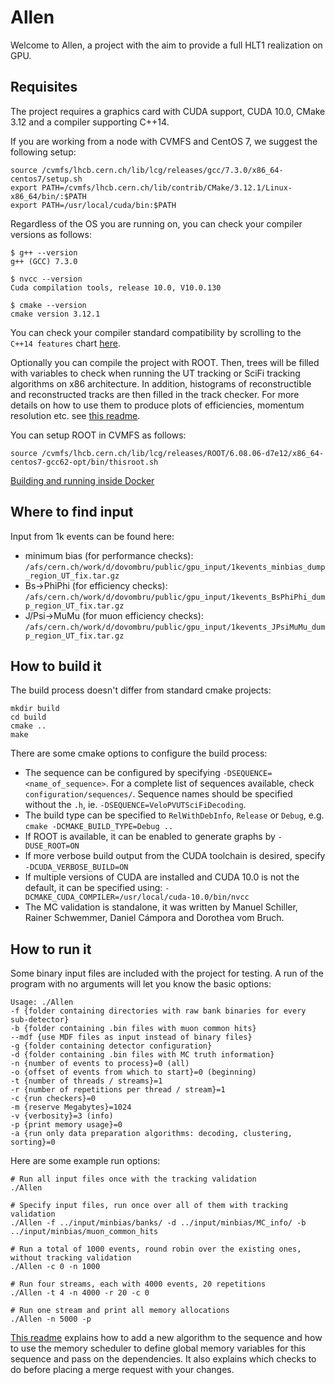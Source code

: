 Allen
=====

Welcome to Allen, a project with the aim to provide a full HLT1 realization on GPU.

Requisites
----------
The project requires a graphics card with CUDA support, CUDA 10.0, CMake 3.12 and a compiler supporting C++14.

If you are working from a node with CVMFS and CentOS 7, we suggest the following setup:

```shell
source /cvmfs/lhcb.cern.ch/lib/lcg/releases/gcc/7.3.0/x86_64-centos7/setup.sh
export PATH=/cvmfs/lhcb.cern.ch/lib/contrib/CMake/3.12.1/Linux-x86_64/bin/:$PATH
export PATH=/usr/local/cuda/bin:$PATH
```

Regardless of the OS you are running on, you can check your compiler versions as follows:

```shell
$ g++ --version
g++ (GCC) 7.3.0

$ nvcc --version
Cuda compilation tools, release 10.0, V10.0.130

$ cmake --version
cmake version 3.12.1
```

You can check your compiler standard compatibility by scrolling to the `C++14 features` chart [here](https://en.cppreference.com/w/cpp/compiler_support).

Optionally you can compile the project with ROOT. Then, trees will be filled with variables to check when running the UT tracking or SciFi tracking algorithms on x86 architecture.
In addition, histograms of reconstructible and reconstructed tracks are then filled in the track checker. For more details on how to use them to produce plots of efficiencies, momentum resolution etc. see [this readme](checker/tracking/readme.md). 

You can setup ROOT in CVMFS as follows:

```shell
source /cvmfs/lhcb.cern.ch/lib/lcg/releases/ROOT/6.08.06-d7e12/x86_64-centos7-gcc62-opt/bin/thisroot.sh
```

[Building and running inside Docker](readme_docker.md)

Where to find input
-------------
Input from 1k events can be found here:

* minimum bias (for performance checks): `/afs/cern.ch/work/d/dovombru/public/gpu_input/1kevents_minbias_dump_region_UT_fix.tar.gz`
* Bs->PhiPhi (for efficiency checks): `/afs/cern.ch/work/d/dovombru/public/gpu_input/1kevents_BsPhiPhi_dump_region_UT_fix.tar.gz`
* J/Psi->MuMu (for muon efficiency checks): `/afs/cern.ch/work/d/dovombru/public/gpu_input/1kevents_JPsiMuMu_dump_region_UT_fix.tar.gz`

How to build it
---------------

The build process doesn't differ from standard cmake projects:

    mkdir build
    cd build
    cmake ..
    make

There are some cmake options to configure the build process:

* The sequence can be configured by specifying `-DSEQUENCE=<name_of_sequence>`. For a complete list of sequences available, check `configuration/sequences/`. Sequence names should be specified without the `.h`, ie. `-DSEQUENCE=VeloPVUTSciFiDecoding`.
* The build type can be specified to `RelWithDebInfo`, `Release` or `Debug`, e.g. `cmake -DCMAKE_BUILD_TYPE=Debug ..`
* If ROOT is available, it can be enabled to generate graphs by `-DUSE_ROOT=ON`
* If more verbose build output from the CUDA toolchain is desired, specify `-DCUDA_VERBOSE_BUILD=ON`
* If multiple versions of CUDA are installed and CUDA 10.0 is not the default, it can be specified using: `-DCMAKE_CUDA_COMPILER=/usr/local/cuda-10.0/bin/nvcc`
* The MC validation is standalone, it was written by Manuel Schiller, Rainer Schwemmer, Daniel Cámpora and Dorothea vom Bruch.

How to run it
-------------

Some binary input files are included with the project for testing.
A run of the program with no arguments will let you know the basic options:

    Usage: ./Allen
    -f {folder containing directories with raw bank binaries for every sub-detector}
    -b {folder containing .bin files with muon common hits}
    --mdf {use MDF files as input instead of binary files}
    -g {folder containing detector configuration}
    -d {folder containing .bin files with MC truth information}
    -n {number of events to process}=0 (all)
    -o {offset of events from which to start}=0 (beginning)
    -t {number of threads / streams}=1
    -r {number of repetitions per thread / stream}=1
    -c {run checkers}=0
    -m {reserve Megabytes}=1024
    -v {verbosity}=3 (info)
    -p {print memory usage}=0
    -a {run only data preparation algorithms: decoding, clustering, sorting}=0

Here are some example run options:

    # Run all input files once with the tracking validation
    ./Allen

    # Specify input files, run once over all of them with tracking validation
    ./Allen -f ../input/minbias/banks/ -d ../input/minbias/MC_info/ -b ../input/minbias/muon_common_hits

    # Run a total of 1000 events, round robin over the existing ones, without tracking validation
    ./Allen -c 0 -n 1000

    # Run four streams, each with 4000 events, 20 repetitions
    ./Allen -t 4 -n 4000 -r 20 -c 0

    # Run one stream and print all memory allocations
    ./Allen -n 5000 -p


[This readme](contributing.md) explains how to add a new algorithm to the sequence and how to use the memory scheduler to define global memory variables for this sequence and pass on the dependencies. It also explains which checks to do before placing a merge request with your changes.

